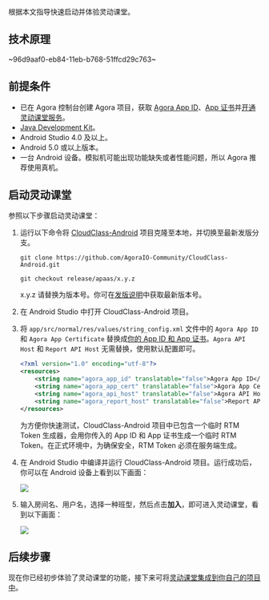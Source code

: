 根据本文指导快速启动并体验灵动课堂。

## 技术原理

~96d9aaf0-eb84-11eb-b768-51ffcd29c763~

<a name="prerequisites"></a>

## 前提条件

-   已在 Agora 控制台创建 Agora 项目，获取 <a href="/cn/Agora%20Platform/get_appid_token#%E8%8E%B7%E5%8F%96-app-id" target="_blank">Agora App ID</a>、<a href="/cn/Agora%20Platform/get_appid_token#%E8%8E%B7%E5%8F%96-app-%E8%AF%81%E4%B9%A6" target="_blank">App 证书</a>并<a href="/cn/agora-class/agora_class_enable?platform=Android" target="_blank">开通灵动课堂服务</a>。
-   [Java Development Kit](https://www.oracle.com/java/technologies/javase-downloads.html)。
-   Android Studio 4.0 及以上。
-   Android 5.0 或以上版本。
-   一台 Android 设备。模拟机可能出现功能缺失或者性能问题，所以 Agora 推荐使用真机。

## 启动灵动课堂

参照以下步骤启动灵动课堂：

1. 运行以下命令将 [CloudClass-Android](https://github.com/AgoraIO-Community/CloudClass-Android) 项目克隆至本地，并切换至最新发版分支。

    ```
    git clone https://github.com/AgoraIO-Community/CloudClass-Android.git
    ```

    ```
    git checkout release/apaas/x.y.z
    ```

    <div class="alert info">x.y.z 请替换为版本号。你可在<a href="/cn/agora-class/release_agora_class_android?platform=Android">发版说明</a>中获取最新版本号。</div>

2. 在 Android Studio 中打开 CloudClass-Android 项目。

3. 将 `app/src/normal/res/values/string_config.xml` 文件中的 `Agora App ID` 和 `Agora App Certificate` 替换成[你的 App ID 和 App 证书](#prerequisites)。`Agora API Host` 和 `Report API Host` 无需替换，使用默认配置即可。

    ```xml
    <?xml version="1.0" encoding="utf-8"?>
    <resources>
        <string name="agora_app_id" translatable="false">Agora App ID</string>
        <string name="agora_app_cert" translatable="false">Agora App Certificate</string>
        <string name="agora_api_host" translatable="false">Agora API Host</string>
        <string name="agora_report_host" translatable="false">Report API Host</string>
    </resources>
    ```

    <div class="alert info">为方便你快速测试，CloudClass-Android 项目中已包含一个临时 RTM Token 生成器，会用你传入的 App ID 和 App 证书生成一个临时 RTM Token。在正式环境中，为确保安全，RTM Token 必须在服务端生成。</div>

4. 在 Android Studio 中编译并运行 CloudClass-Android 项目。运行成功后，你可以在 Android 设备上看到以下画面：

    ![](https://web-cdn.agora.io/docs-files/1640783000891)

5. 输入房间名、用户名，选择一种班型，然后点击**加入**，即可进入灵动课堂，看到以下画面：

    ![](https://web-cdn.agora.io/docs-files/1640783012588)

## 后续步骤

现在你已经初步体验了灵动课堂的功能，接下来可将[灵动课堂集成到你自己的项目中](/cn/agora-class/agora_class_integrate_android?platform=Android)。
